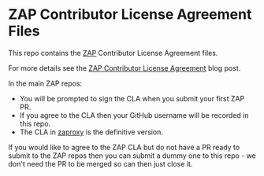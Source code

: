 # ZAP Contributor License Agreement Files

This repo contains the [ZAP](https://github.com/zaproxy/zaproxy/) Contributor License Agreement files.

For more details see the [ZAP Contributor License Agreement](https://www.zaproxy.org/blog/2024-10-23-zap-contributor-license-agreement/) blog post.

In the main ZAP repos:

* You will be prompted to sign the CLA when you submit your first ZAP PR.
* If you agree to the CLA then your GitHub username will be recorded in this repo.
* The CLA in [zaproxy](https://github.com/zaproxy/zaproxy/blob/main/CLA.md) is the definitive version.

If you would like to agree to the ZAP CLA but do not have a PR ready to submit to the ZAP repos then you can submit a dummy one to this repo - we don't need the PR to be merged so can then just close it.
